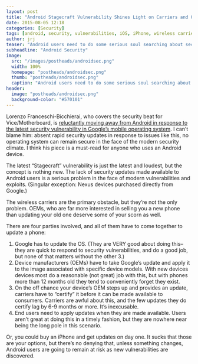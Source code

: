 ```yaml
---
layout: post
title: "Android Stagecraft Vulnerability Shines Light on Carriers and OEMs"
date: 2015-08-05 12:18
categories: [Security]
tags: [android, security, vulnerabilities, iOS, iPhone, wireless carriers, technology]
author: jrj
teaser: "Android users need to do some serious soul searching about security, because wireless carriers and device OEMs aren't helping..."
subheadline: "Android Security"
image:
  src: "/images/postheads/androidsec.png"
  width: 100%
  homepage: "postheads/androidsec.png"
  thumb: "postheads/androidsec.png"
  caption: "Android users need to do some serious soul searching about security, because wireless carriers and device OEMs aren't helping..."
header:
  image: "postheads/androidsec.png"
  background-color: "#570101"
---
```


Lorenzo Franceschi-Bicchierai, who covers the security beat for Vice/Motherboard, is [reluctantly moving away from Android in response to the latest security vulnerability in Google’s mobile operating system](http://motherboard.vice.com/read/goodbye-android). I can’t blame him: absent rapid security updates in response to issues like this, no operating system can remain secure in the face of the modern security climate. I think his piece is a must-read for anyone who uses an Android device.

The latest “Stagecraft” vulnerability is just the latest and loudest, but the concept is nothing new. The lack of security updates made available to Android users is a serious problem in the face of modern vulnerabilities and exploits. (Singular exception: Nexus devices purchased directly from Google.)

The wireless carriers are the primary obstacle, but they’re not the only problem. OEMs, who are far more interested in selling you a new phone than updating your old one deserve some of your scorn as well.

There are four parties involved, and all of them have to come together to update a phone:

1. Google has to update the OS. (They are VERY good about doing this– they are quick to respond to security vulnerabilities, and do a good job, but none of that matters without the other 3.)
2. Device manufacturers (OEMs) have to take Google’s update and apply it to the image associated with specific device models. With new devices devices most do a reasonable (not great) job with this, but with phones more than 12 months old they tend to conveniently forget they exist.
3. On the off chance your device’s OEM steps up and provides an update, carriers have to “certify” it before it can be made available to consumers. Carriers are awful about this, and the few updates they do certify lag by 6-9 months or more. It’s inexcusable.
4. End users need to apply updates when they are made available. Users aren’t great at doing this in a timely fashion, but they are nowhere near being the long pole in this scenario.

Or, you could buy an iPhone and get updates on day one. It sucks that those are your options, but there’s no denying that, unless something changes, Android users are going to remain at risk as new vulnerabilities are discovered.